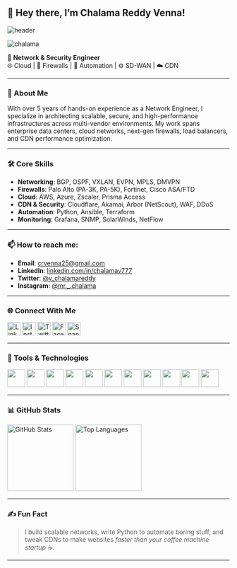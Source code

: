 ## 👋 Hey there, I’m Chalama Reddy Venna!

![header](https://capsule-render.vercel.app/api?type=waving&color=gradient&height=200&section=header&text=Chalama%20Reddy%20Venna&fontSize=45)

<p align="left"> <img src="https://komarev.com/ghpvc/?username=chalama&label=Profile%20views&color=0e75b6&style=flat" alt="chalama" /> </p>

🎯 **Network & Security Engineer**  
🌐 Cloud | 🧱 Firewalls | 🚀 Automation | ⚙️ SD-WAN | ☁️ CDN

---

### 🧠 About Me

With over 5 years of hands-on experience as a Network Engineer, I specialize in architecting scalable, secure, and high-performance infrastructures across multi-vendor environments. My work spans enterprise data centers, cloud networks, next-gen firewalls, load balancers, and CDN performance optimization.

---

### 🛠️ Core Skills

- **Networking**: BGP, OSPF, VXLAN, EVPN, MPLS, DMVPN  
- **Firewalls**: Palo Alto (PA-3K, PA-5K), Fortinet, Cisco ASA/FTD  
- **Cloud**: AWS, Azure, Zscaler, Prisma Access  
- **CDN & Security**: Cloudflare, Akamai, Arbor (NetScout), WAF, DDoS  
- **Automation**: Python, Ansible, Terraform  
- **Monitoring**: Grafana, SNMP, SolarWinds, NetFlow

---

### 📫 How to reach me:

- **Email**: [crvenna25@gmail.com](mailto:crvenna25@gmail.com)
- **LinkedIn**: [linkedin.com/in/chalamav777](https://linkedin.com/in/chalamav777)
- **Twitter**: [@v_chalamareddy](https://twitter.com/v_chalamareddy)
- **Instagram**: [@mr._.chalama](https://instagram.com/mr._.chalama)

---

### 🌐 Connect With Me

<p align="left">
  <a href="https://linkedin.com/in/chalamav777" target="blank"><img src="https://raw.githubusercontent.com/rahuldkjain/github-profile-readme-generator/master/src/images/icons/Social/linked-in-alt.svg" alt="LinkedIn" width="30" /></a>
  <a href="https://instagram.com/mr._.chalama" target="blank"><img src="https://raw.githubusercontent.com/rahuldkjain/github-profile-readme-generator/master/src/images/icons/Social/instagram.svg" alt="Instagram" width="30" /></a>
  <a href="https://twitter.com/v_chalamareddy" target="blank"><img src="https://raw.githubusercontent.com/rahuldkjain/github-profile-readme-generator/master/src/images/icons/Social/twitter.svg" alt="Twitter" width="30" /></a>
  <a href="https://facebook.com/Chalamav777" target="blank"><img src="https://raw.githubusercontent.com/rahuldkjain/github-profile-readme-generator/master/src/images/icons/Social/facebook.svg" alt="Facebook" width="30" /></a>
  <a href="https://www.snapchat.com/add/chalama_reddy" target="blank"><img src="https://raw.githubusercontent.com/rahuldkjain/github-profile-readme-generator/master/src/images/icons/Social/snapchat.svg" alt="Snapchat" width="30" /></a>
</p>

---

### 🧰 Tools & Technologies

<p align="left">
  <img src="https://cdn.jsdelivr.net/gh/devicons/devicon/icons/python/python-original.svg" width="40" />
  <img src="https://cdn.jsdelivr.net/gh/devicons/devicon/icons/terraform/terraform-original.svg" width="40" />
  <img src="https://cdn.jsdelivr.net/gh/devicons/devicon/icons/ansible/ansible-original.svg" width="40" />
  <img src="https://cdn.jsdelivr.net/gh/devicons/devicon/icons/linux/linux-original.svg" width="40" />
  <img src="https://cdn.jsdelivr.net/gh/devicons/devicon/icons/aws/aws-original.svg" width="40" />
  <img src="https://cdn.jsdelivr.net/gh/devicons/devicon/icons/docker/docker-original.svg" width="40" />
  <img src="https://cdn.jsdelivr.net/gh/devicons/devicon/icons/grafana/grafana-original.svg" width="40" />
  <img src="https://cdn.jsdelivr.net/gh/devicons/devicon/icons/git/git-original.svg" width="40" />
  <img src="https://cdn.jsdelivr.net/gh/devicons/devicon/icons/github/github-original.svg" width="40" />
  <img src="https://cdn.jsdelivr.net/gh/devicons/devicon/icons/html5/html5-original.svg" width="40" />
  <img src="https://cdn.jsdelivr.net/gh/devicons/devicon/icons/css3/css3-original.svg" width="40" />
</p>

---

### 📊 GitHub Stats

<p align="left">
  <img src="https://github-readme-stats.vercel.app/api?username=chalama&show_icons=true&theme=radical" alt="GitHub Stats" height="150" />
  <img src="https://github-readme-stats.vercel.app/api/top-langs/?username=chalama&layout=compact&theme=radical" alt="Top Languages" height="150" />
</p>

---

### ✍️ Fun Fact

> I build scalable networks, write Python to automate boring stuff, and tweak CDNs to make websites *faster than your coffee machine startup* ☕.

---
